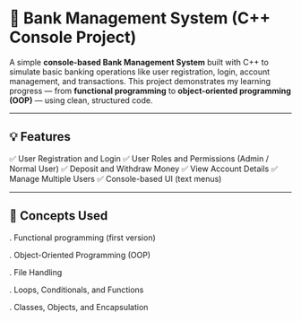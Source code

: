# 🏦 Bank Management System (C++ Console Project)

A simple **console-based Bank Management System** built with C++ to simulate basic banking operations like 
user registration, login, account management, and transactions.
This project demonstrates my learning progress — from **functional programming** to **object-oriented 
programming (OOP)** — using clean, structured code.

---

## 💡 Features

✅ User Registration and Login
✅ User Roles and Permissions (Admin / Normal User)
✅ Deposit and Withdraw Money
✅ View Account Details
✅ Manage Multiple Users
✅ Console-based UI (text menus)

---

## 🧠 Concepts Used

. Functional programming (first version)

. Object-Oriented Programming (OOP)

. File Handling

. Loops, Conditionals, and Functions

. Classes, Objects, and Encapsulation


